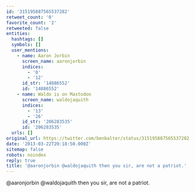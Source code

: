 ```yaml
---
id: '315195887565537282'
retweet_count: '0'
favorite_count: '2'
retweeted: false
entities:
  hashtags: []
  symbols: []
  user_mentions:
    - name: Aaron Jorbin
      screen_name: aaronjorbin
      indices:
        - '0'
        - '12'
      id_str: '14886552'
      id: '14886552'
    - name: Waldo is on Mastodon
      screen_name: waldojaquith
      indices:
        - '13'
        - '26'
      id_str: '206283535'
      id: '206283535'
  urls: []
original_url: https://twitter.com/benbalter/status/315195887565537282
date: '2013-03-22T20:18:50.000Z'
sitemap: false
robots: noindex
reply: true
title: '@aaronjorbin @waldojaquith then you sir, are not a patriot.'
---
```


@aaronjorbin @waldojaquith then you sir, are not a patriot.